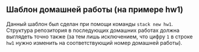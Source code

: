 ## Шаблон домашней работы (на примере hw1)

Данный шаблон был сделан при помощи команды `stack new hw1`. Структура репозитория в последующих домашних работах должна выглядеть точно также (за тем лишь исключением, что цифру `1` в строке `hw1` нужно изменить на соответствующий номер домашней работы).
